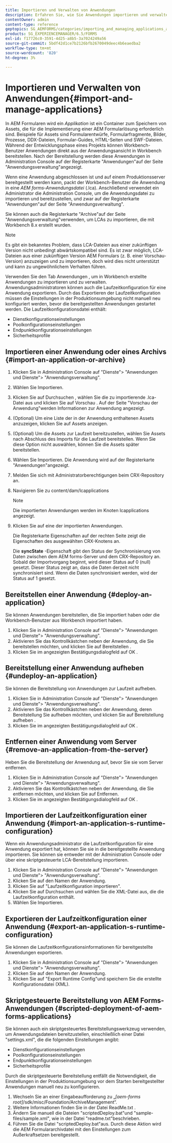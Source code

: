 ```yaml
---
title: Importieren und Verwalten von Anwendungen
description: Erfahren Sie, wie Sie Anwendungen importieren und verwalten.
contentOwner: admin
content-type: reference
geptopics: SG_AEMFORMS/categories/importing_and_managing_applications_and_archives
products: SG_EXPERIENCEMANAGER/6.5/FORMS
exl-id: f17726c0-3591-4d25-a8b5-3a7024249a56
source-git-commit: 5bdf42d1ce7b2126bfb2670049deec4b6eaedba2
workflow-type: tm+mt
source-wordcount: '820'
ht-degree: 3%

---
```


# Importieren und Verwalten von Anwendungen{#import-and-manage-applications}

In AEM Formularen wird ein *Applikation* ist ein Container zum Speichern von Assets, die für die Implementierung einer AEM Formularlösung erforderlich sind. Beispiele für Assets sind Formularentwürfe, Formularfragmente, Bilder, Prozesse, DDX-Dateien, Formular-Guides, HTML-Seiten und SWF-Dateien. Während der Entwicklungsphase eines Projekts können Workbench-Benutzer Anwendungen direkt aus der Anwendungsansicht in Workbench bereitstellen. Nach der Bereitstellung werden diese Anwendungen in Administration Console auf der Registerkarte &quot;Anwendungen&quot;auf der Seite &quot;Anwendungsverwaltung&quot;angezeigt.

Wenn eine Anwendung abgeschlossen ist und auf einem Produktionsserver bereitgestellt werden kann, packt der Workbench-Benutzer die Anwendung in eine *AEM forms-Anwendungsdatei* (.lca). Anschließend verwendet ein Administrator die Administration Console, um die Anwendungsdatei zu importieren und bereitzustellen, und zwar auf der Registerkarte &quot;Anwendungen&quot;auf der Seite &quot;Anwendungsverwaltung&quot;.

Sie können auch die Registerkarte &quot;Archive&quot;auf der Seite &quot;Anwendungsverwaltung&quot;verwenden, um LCAs zu importieren, die mit Workbench 8.x erstellt wurden.

>[!NOTE]
>
>Es gibt ein bekanntes Problem, dass LCA-Dateien aus einer zukünftigen Version nicht unbedingt abwärtskompatibel sind. Es ist zwar möglich, LCA-Dateien aus einer zukünftigen Version AEM Formulars (z. B. einer Vorschau-Version) anzuzeigen und zu importieren, doch wird dies nicht unterstützt und kann zu ungewöhnlichem Verhalten führen.

Verwenden Sie den Tab Anwendungen , um in Workbench erstellte Anwendungen zu importieren und zu verwalten. Anwendungsadministratoren können auch die Laufzeitkonfiguration für eine Anwendung exportieren. Durch das Exportieren der Laufzeitkonfiguration müssen die Einstellungen in der Produktionsumgebung nicht manuell neu konfiguriert werden, bevor die bereitgestellten Anwendungen gestartet werden. Die Laufzeitkonfigurationsdatei enthält:

* Dienstkonfigurationseinstellungen
* Poolkonfigurationseinstellungen
* Endpunktkonfigurationseinstellungen
* Sicherheitsprofile

## Importieren einer Anwendung oder eines Archivs {#import-an-application-or-archive}

1. Klicken Sie in Administration Console auf &quot;Dienste&quot;> &quot;Anwendungen und Dienste&quot;> &quot;Anwendungsverwaltung&quot;.
1. Wählen Sie Importieren.
1. Klicken Sie auf Durchsuchen , wählen Sie die zu importierende .lca-Datei aus und klicken Sie auf Vorschau . Auf der Seite &quot;Vorschau der Anwendung&quot;werden Informationen zur Anwendung angezeigt.
1. (Optional) Um eine Liste der in der Anwendung enthaltenen Assets anzuzeigen, klicken Sie auf Assets anzeigen.
1. (Optional) Um die Assets zur Laufzeit bereitzustellen, wählen Sie Assets nach Abschluss des Imports für die Laufzeit bereitstellen. Wenn Sie diese Option nicht auswählen, können Sie die Assets später bereitstellen.
1. Wählen Sie Importieren. Die Anwendung wird auf der Registerkarte &quot;Anwendungen&quot;angezeigt.
1. Melden Sie sich mit Administratorberechtigungen beim CRX-Repository an.
1. Navigieren Sie zu content/dam/lcapplications

   >[!NOTE]
   >
   >Die importierten Anwendungen werden im Knoten lcapplications angezeigt.

1. Klicken Sie auf eine der importierten Anwendungen.

   Die Registerkarte Eigenschaften auf der rechten Seite zeigt die Eigenschaften des ausgewählten CRX-Knotens an.

   Die **syncState** -Eigenschaft gibt den Status der Synchronisierung von Daten zwischen dem AEM forms-Server und dem CRX-Repository an. Sobald der Importvorgang beginnt, wird dieser Status auf 0 (null) gesetzt. Dieser Status zeigt an, dass die Daten derzeit nicht synchronisiert sind. Wenn die Daten synchronisiert werden, wird der Status auf 1 gesetzt.

## Bereitstellen einer Anwendung {#deploy-an-application}

Sie können Anwendungen bereitstellen, die Sie importiert haben oder die Workbench-Benutzer aus Workbench importiert haben.

1. Klicken Sie in Administration Console auf &quot;Dienste&quot;> &quot;Anwendungen und Dienste&quot;> &quot;Anwendungsverwaltung&quot;.
1. Aktivieren Sie das Kontrollkästchen neben der Anwendung, die Sie bereitstellen möchten, und klicken Sie auf Bereitstellen .
1. Klicken Sie im angezeigten Bestätigungsdialogfeld auf OK .

## Bereitstellung einer Anwendung aufheben {#undeploy-an-application}

Sie können die Bereitstellung von Anwendungen zur Laufzeit aufheben.

1. Klicken Sie in Administration Console auf &quot;Dienste&quot;> &quot;Anwendungen und Dienste&quot;> &quot;Anwendungsverwaltung&quot;.
1. Aktivieren Sie das Kontrollkästchen neben der Anwendung, deren Bereitstellung Sie aufheben möchten, und klicken Sie auf Bereitstellung aufheben .
1. Klicken Sie im angezeigten Bestätigungsdialogfeld auf OK .

## Entfernen einer Anwendung vom Server {#remove-an-application-from-the-server}

Heben Sie die Bereitstellung der Anwendung auf, bevor Sie sie vom Server entfernen.

1. Klicken Sie in Administration Console auf &quot;Dienste&quot;> &quot;Anwendungen und Dienste&quot;> &quot;Anwendungsverwaltung&quot;.
1. Aktivieren Sie das Kontrollkästchen neben der Anwendung, die Sie entfernen möchten, und klicken Sie auf Entfernen.
1. Klicken Sie im angezeigten Bestätigungsdialogfeld auf OK .

## Importieren der Laufzeitkonfiguration einer Anwendung {#import-an-application-s-runtime-configuration}

Wenn ein Anwendungsadministrator die Laufzeitkonfiguration für eine Anwendung exportiert hat, können Sie sie in die bereitgestellte Anwendung importieren. Sie können sie entweder mit der Administration Console oder über eine skriptgesteuerte LCA-Bereitstellung importieren.

1. Klicken Sie in Administration Console auf &quot;Dienste&quot;> &quot;Anwendungen und Dienste&quot;> &quot;Anwendungsverwaltung&quot;.
1. Klicken Sie auf den Namen der Anwendung.
1. Klicken Sie auf &quot;Laufzeitkonfiguration importieren&quot;.
1. Klicken Sie auf Durchsuchen und wählen Sie die XML-Datei aus, die die Laufzeitkonfiguration enthält.
1. Wählen Sie Importieren.

## Exportieren der Laufzeitkonfiguration einer Anwendung {#export-an-application-s-runtime-configuration}

Sie können die Laufzeitkonfigurationsinformationen für bereitgestellte Anwendungen exportieren.

1. Klicken Sie in Administration Console auf &quot;Dienste&quot;> &quot;Anwendungen und Dienste&quot;> &quot;Anwendungsverwaltung&quot;.
1. Klicken Sie auf den Namen der Anwendung.
1. Klicken Sie auf &quot;Export Runtime Config&quot;und speichern Sie die erstellte Konfigurationsdatei (XML).

## Skriptgesteuerte Bereitstellung von AEM Forms-Anwendungen {#scripted-deployment-of-aem-forms-applications}

Sie können auch ein skriptgesteuertes Bereitstellungswerkzeug verwenden, um Anwendungsdateien bereitzustellen, einschließlich einer Datei &quot;settings.xml&quot;, die die folgenden Einstellungen angibt:

* Dienstkonfigurationseinstellungen
* Poolkonfigurationseinstellungen
* Endpunktkonfigurationseinstellungen
* Sicherheitsprofile

Durch die skriptgesteuerte Bereitstellung entfällt die Notwendigkeit, die Einstellungen in der Produktionsumgebung vor dem Starten bereitgestellter Anwendungen manuell neu zu konfigurieren.

1. Wechseln Sie an einer Eingabeaufforderung zu „*[aem-forms root]*/sdk/misc/Foundation/ArchiveManagement“.
1. Weitere Informationen finden Sie in der Datei ReadMe.txt .
1. Ändern Sie manuell die Dateien &quot;scriptedDeploy.bat&quot;und &quot;sample-files/sample.xml&quot;, wie in der Datei &quot;readme.txt&quot;beschrieben.
1. Führen Sie die Datei &quot;scriptedDeploy.bat&quot;aus. Durch diese Aktion wird die AEM Formulararchivdatei mit den Einstellungen zum Außerkraftsetzen bereitgestellt.
